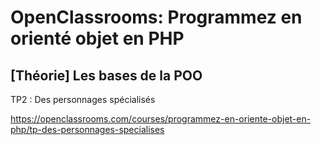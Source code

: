 OpenClassrooms: Programmez en orienté objet en PHP
==================================================
[Théorie] Les bases de la POO
-----------------------------
TP2 : Des personnages spécialisés

https://openclassrooms.com/courses/programmez-en-oriente-objet-en-php/tp-des-personnages-specialises
